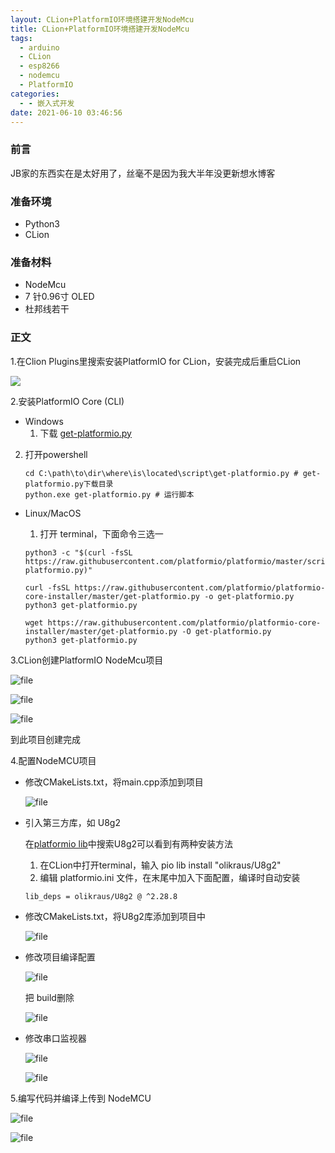 ```yaml
---
layout: CLion+PlatformIO环境搭建开发NodeMcu
title: CLion+PlatformIO环境搭建开发NodeMcu
tags:
  - arduino
  - CLion
  - esp8266
  - nodemcu
  - PlatformIO
categories:
  - - 嵌入式开发
date: 2021-06-10 03:46:56
---
```


### 前言

JB家的东西实在是太好用了，丝毫不是因为我大半年没更新想水博客

### 准备环境

*   Python3
*   CLion

### 准备材料

*   NodeMcu
*   7 针0.96寸 OLED
*   杜邦线若干

### 正文

1.在Clion Plugins里搜索安装PlatformIO for CLion，安装完成后重启CLion

![](https://cdn.assets.taoidle.com/gh/taoidle/taoidle.github.io@master/assets/images/1623260501-image-1623260500170.png)

2.安装PlatformIO Core (CLI)

*   Windows
    1.  下载 [get-platformio.py](https://raw.githubusercontent.com/platformio/platformio-core-installer/master/get-platformio.py "get-platformio.py")

2.  打开powershell
    
    ```shell
    cd C:\path\to\dir\where\is\located\script\get-platformio.py # get-platformio.py下载目录
    python.exe get-platformio.py # 运行脚本
    ```
    

*   Linux/MacOS
    
    1.  打开 terminal，下面命令三选一
    
    ```shell
    python3 -c "$(curl -fsSL https://raw.githubusercontent.com/platformio/platformio/master/scripts/get-platformio.py)"
    ```
    
    ```shell
    curl -fsSL https://raw.githubusercontent.com/platformio/platformio-core-installer/master/get-platformio.py -o get-platformio.py
    python3 get-platformio.py
    ```
    
    ```shell
    wget https://raw.githubusercontent.com/platformio/platformio-core-installer/master/get-platformio.py -O get-platformio.py
    python3 get-platformio.py
    ```
    

3.CLion创建PlatformIO NodeMcu项目

![file](https://cdn.assets.taoidle.com/gh/taoidle/taoidle.github.io@master/assets/images/1623263906-image-1623263905423.png)

![file](https://cdn.assets.taoidle.com/gh/taoidle/taoidle.github.io@master/assets/images/1623264001-image-1623263999430.png)

![file](https://cdn.assets.taoidle.com/gh/taoidle/taoidle.github.io@master/assets/images/1623264411-image-1623264410352.png)

到此项目创建完成

4.配置NodeMCU项目

*   修改CMakeLists.txt，将main.cpp添加到项目
    
    ![file](https://cdn.assets.taoidle.com/gh/taoidle/taoidle.github.io@master/assets/images/1623264624-image-1623264622615.png)
    
*   引入第三方库，如 U8g2
    
    在[platformio lib](https://platformio.org/lib "platformio lib")中搜索U8g2可以看到有两种安装方法
    
    1.  在CLion中打开terminal，输入 pio lib install "olikraus/U8g2"
    2.  编辑 platformio.ini 文件，在末尾中加入下面配置，编译时自动安装
    
    ```
    lib_deps = olikraus/U8g2 @ ^2.28.8
    ```
    
*   修改CMakeLists.txt，将U8g2库添加到项目中
    
    ![file](https://cdn.assets.taoidle.com/gh/taoidle/taoidle.github.io@master/assets/images/1623266913-image-1623266912048.png)
    
*   修改项目编译配置
    
    ![file](https://cdn.assets.taoidle.com/gh/taoidle/taoidle.github.io@master/assets/images/1623267020-image-1623267019679.png)
    
    把 build删除
    
    ![file](https://cdn.assets.taoidle.com/gh/taoidle/taoidle.github.io@master/assets/images/1623267165-image-1623267164884.png)
    
*   修改串口监视器
    
    ![file](https://cdn.assets.taoidle.com/gh/taoidle/taoidle.github.io@master/assets/images/1623267367-image-1623267366364.png)
    
    ![file](https://cdn.assets.taoidle.com/gh/taoidle/taoidle.github.io@master/assets/images/1623267453-image-1623267452000.png)
    

5.编写代码并编译上传到 NodeMCU

![file](https://cdn.assets.taoidle.com/gh/taoidle/taoidle.github.io@master/assets/images/1623267695-image-1623267693765.png)

![file](https://cdn.assets.taoidle.com/gh/taoidle/taoidle.github.io@master/assets/images/1623267853-image-1623267850897.png)